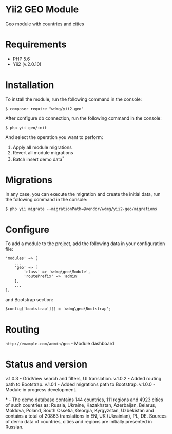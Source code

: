 # Yii2 GEO Module
Geo module with countries and cities

# Requirements 
* PHP 5.6
* Yii2 (v.2.0.10)

# Installation
To install the module, run the following command in the console:

`$ composer require "wdmg/yii2-geo"`

After configure db connection, run the following command in the console:

`$ php yii geo/init`

And select the operation you want to perform:
  1) Apply all module migrations
  2) Revert all module migrations
  3) Batch insert demo data<sup>*</sup>

# Migrations
In any case, you can execute the migration and create the initial data, run the following command in the console:

`$ php yii migrate --migrationPath=@vendor/wdmg/yii2-geo/migrations`

# Configure
To add a module to the project, add the following data in your configuration file:

    'modules' => [
        ...
        'geo' => [
            'class' => 'wdmg\geo\Module',
            'routePrefix' => 'admin'
        ],
        ...
    ],

and Bootstrap section:

`
$config['bootstrap'][] = 'wdmg\geo\Bootstrap';
`

# Routing
`http://example.com/admin/geo` - Module dashboard

# Status and version
v.1.0.3 - GridView search and filters, UI translation.
v.1.0.2 - Added routing path to Bootstrap.
v.1.0.1 - Added migrations path to Bootstrap.
v.1.0.0 - Module in progress development.

\* - The demo database contains 144 countries, 111 regions and 4923 cities of such countries as: Russia, Ukraine, Kazakhstan, Azerbaijan, Belarus, Moldova, Poland, South Ossetia, Georgia, Kyrgyzstan, Uzbekistan and contains a total of 20863 translations in EN, UK (Ukrainian), PL, DE.
Sources of demo data of countries, cities and regions are initially presented in Russian.